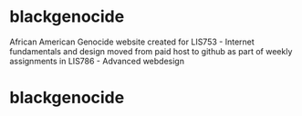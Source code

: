 # blackgenocide
African American Genocide website created for LIS753 - Internet fundamentals and design
moved from paid host to github as part of weekly assignments in LIS786 - Advanced webdesign
# blackgenocide
